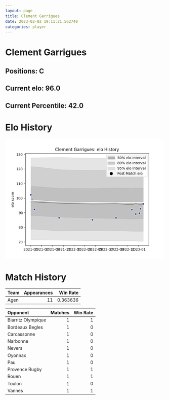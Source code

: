 ```yaml
---  
layout: page  
title: Clement Garrigues  
date: 2023-02-02 19:11:21.562740  
categories: player  
---
```

# Clement Garrigues

## Positions: C

## Current elo: 96.0

## Current Percentile: 42.0

# Elo History


![elo history](history_ClementGarrigues.png)
# Match History


| Team   |   Appearances |   Win Rate |
|:-------|--------------:|-----------:|
| Agen   |            11 |   0.363636 |

| Opponent           |   Matches |   Win Rate |
|:-------------------|----------:|-----------:|
| Biarritz Olympique |         1 |          1 |
| Bordeaux Begles    |         1 |          0 |
| Carcassonne        |         1 |          0 |
| Narbonne           |         1 |          0 |
| Nevers             |         1 |          0 |
| Oyonnax            |         1 |          0 |
| Pau                |         1 |          0 |
| Provence Rugby     |         1 |          1 |
| Rouen              |         1 |          1 |
| Toulon             |         1 |          0 |
| Vannes             |         1 |          1 |